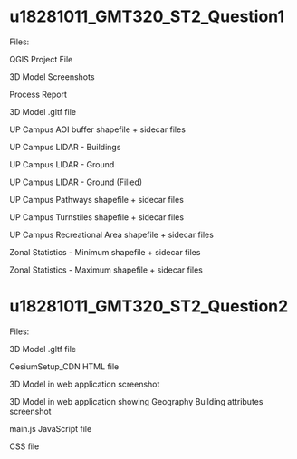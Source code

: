 # u18281011\_GMT320\_ST2\_Question1



Files:



QGIS Project File

3D Model Screenshots

Process Report

3D Model .gltf file

UP Campus AOI buffer shapefile + sidecar files

UP Campus LIDAR - Buildings

UP Campus LIDAR - Ground

UP Campus LIDAR - Ground (Filled)

UP Campus Pathways shapefile + sidecar files

UP Campus Turnstiles shapefile + sidecar files

UP Campus Recreational Area shapefile + sidecar files

Zonal Statistics - Minimum shapefile + sidecar files

Zonal Statistics - Maximum shapefile + sidecar files

# u18281011\_GMT320\_ST2\_Question2



Files:

3D Model .gltf file

CesiumSetup_CDN HTML file

3D Model in web application screenshot

3D Model in web application showing Geography Building attributes screenshot

main.js JavaScript file

CSS file

